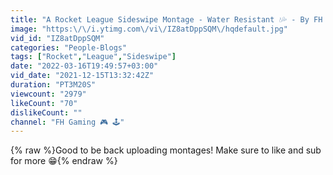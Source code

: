 ```yaml
---
title: "A Rocket League Sideswipe Montage - Water Resistant 💧💦 - By FH Gaming"
image: "https:\/\/i.ytimg.com\/vi\/IZ8atDppSQM\/hqdefault.jpg"
vid_id: "IZ8atDppSQM"
categories: "People-Blogs"
tags: ["Rocket","League","Sideswipe"]
date: "2022-03-16T19:49:57+03:00"
vid_date: "2021-12-15T13:32:42Z"
duration: "PT3M20S"
viewcount: "2979"
likeCount: "70"
dislikeCount: ""
channel: "FH Gaming 🎮 🕹"
---
```

{% raw %}Good to be back uploading montages! Make sure to like and sub for more 😁{% endraw %}
